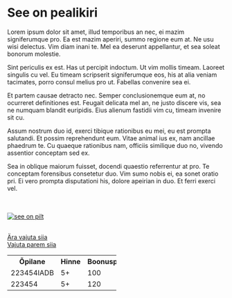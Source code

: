 <html>
<body>
<h1> See on pealikiri</h1>
<p> Lorem ipsum dolor sit amet, illud temporibus an nec, ei mazim signiferumque pro. Ea est mazim aperiri, summo regione eum at. Ne usu wisi delectus. Vim diam inani te. Mel ea deserunt appellantur, et sea soleat bonorum molestie.


Sint periculis ex est. Has ut percipit indoctum. Ut vim mollis timeam. Laoreet singulis cu vel. Eu timeam scripserit signiferumque eos, his at alia veniam tacimates, porro consul melius pro ut. Fabellas convenire sea ei.


Et partem causae detracto nec. Semper conclusionemque eum at, no ocurreret definitiones est. Feugait delicata mel an, ne justo discere vis, sea ne numquam blandit euripidis. Eius alienum fastidii vim cu, timeam invenire sit cu.


Assum nostrum duo id, exerci tibique rationibus eu mei, eu est prompta salutandi. Et possim reprehendunt eum. Vitae animal ius ex, nam ancillae phaedrum te. Cu quaeque rationibus nam, officiis similique duo no, vivendo assentior conceptam sed ex.


Sea in oblique maiorum fuisset, docendi quaestio referrentur at pro. Te conceptam forensibus consetetur duo. Vim sumo nobis ei, ea sonet oratio pri. Ei vero prompta disputationi his, dolore apeirian in duo. Et ferri exerci vel.<p>
<br>
<br>
<a href="https://imgflip.com/i/u9pv5">
  <img src="https://i.imgflip.com/u9pv5.jpg" alt="see on pilt">
</a>
<table style="width:50%">
  <tr>
    <th>Õpilane</th>
    <th>Hinne</th>
    <th>Boonuspunkte</th>
  <tr>
    <td>223454IADB</td>
    <td>5+</td>
    <td>100</td>
  </tr>
  <tr>
    <td>223454</td>
    <td>5+</td>
    <td>120</td>
  </tr>
<br>
<a href="https://taltech.ee/">Ära vajuta siia</a>
<br>
<a href="https://lelelx17.github.io/it-page">Vajuta parem siia</a>


